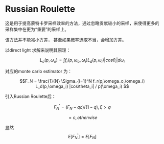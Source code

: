 # Russian Roulette

这是用于提高蒙特卡罗采样效率的方法，通过忽略贡献较小的采样，来使得更多的采样集中在更为“重要”的采样上。

该方法并不能减小方差， 甚至如果概率选取不当，会增加方差。

以direct light 求解来说明其原理：

$$L_o(p,\omega_o) = \int f_r(p,\omega_o,\omega_i) L_d(p,\omega_i) |cos\theta_i| d\omega_i $$

对应的monte carlo estimator 为：

$$F_N = \frac{1}{N} \Sigma_{i=1}^N f_r(p,\omega_o,\omega_i) L_d(p,\omega_i) |cos\theta_i| / p(\omega_i) $$

引入Russian Roulette后：

$$ F_{N}^{'} =  (F_N - qc) / (1-q) , \xi > q$$ 

$$     = c, otherwise$$

显然 $$E[F_N^{'}] = E[F_N]$$



